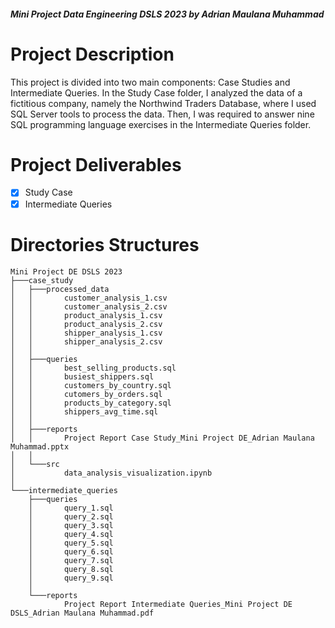 ##### Mini Project Data Engineering DSLS 2023 by Adrian Maulana Muhammad

# Project Description
This project is divided into two main components: Case Studies and Intermediate Queries. In the Study Case folder, I analyzed the data of a fictitious company, namely the Northwind Traders Database, where I used SQL Server tools to process the data. Then, I was required to answer nine SQL programming language exercises in the Intermediate Queries folder.

# Project Deliverables
- [x] Study Case
- [x] Intermediate Queries

# Directories Structures
```
Mini Project DE DSLS 2023
├───case_study
│   ├───processed_data
│   │       customer_analysis_1.csv
│   │       customer_analysis_2.csv
│   │       product_analysis_1.csv
│   │       product_analysis_2.csv
│   │       shipper_analysis_1.csv
│   │       shipper_analysis_2.csv
│   │
│   ├───queries
│   │       best_selling_products.sql
│   │       busiest_shippers.sql
│   │       customers_by_country.sql
│   │       cutomers_by_orders.sql
│   │       products_by_category.sql
│   │       shippers_avg_time.sql
│   │
│   ├───reports
│   │       Project Report Case Study_Mini Project DE_Adrian Maulana Muhammad.pptx
│   │
│   └───src
│           data_analysis_visualization.ipynb
│
└───intermediate_queries
    ├───queries
    │       query_1.sql
    │       query_2.sql
    │       query_3.sql
    │       query_4.sql
    │       query_5.sql
    │       query_6.sql
    │       query_7.sql
    │       query_8.sql
    │       query_9.sql
    │
    └───reports
            Project Report Intermediate Queries_Mini Project DE DSLS_Adrian Maulana Muhammad.pdf
```